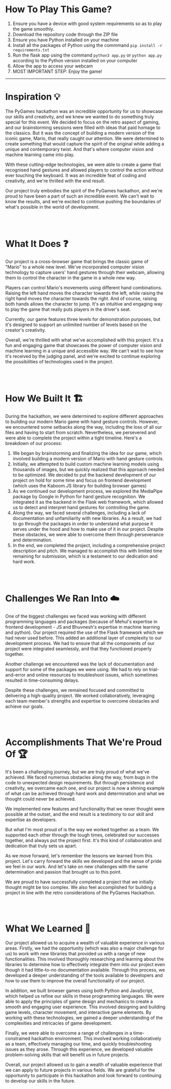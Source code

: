 # How To Play This Game?
1. Ensure you have a device with good system requirements so as to play the game smoothly.
2. Download the repository code through the ZIP file
3. Ensure you have Python installed on your machine
4. Install all the packages of Python using the commmand `pip install -r requirements.txt`
5. Run the flask app using the command `python3 app.py` or `python app.py` according to the Python version installed on your computer
6. Allow the app to access your webcam
7. MOST IMPORTANT STEP: Enjoy the game!
<hr>

# Inspiration 💡
The PyGames hackathon was an incredible opportunity for us to showcase our skills and creativity, and we knew we wanted to do something truly special for this event. We decided to focus on the retro aspect of gaming, and our brainstorming sessions were filled with ideas that paid homage to the classics.
But it was the concept of building a modern version of the iconic game, Mario, that really caught our attention. We were determined to create something that would capture the spirit of the original while adding a unique and contemporary twist. And that's where computer vision and machine learning came into play.

With these cutting-edge technologies, we were able to create a game that recognised hand gestures and allowed players to control the action without ever touching the keyboard. It was an incredible feat of coding and creativity, and we're thrilled with the end result.

Our project truly embodies the spirit of the PyGames hackathon, and we're proud to have been a part of such an incredible event. We can't wait to know the results, and we're excited to continue pushing the boundaries of what's possible in the world of development.

<br><br>

# What It Does ❓
Our project is a cross-browser game that brings the classic game of "Mario" to a whole new level. We've incorporated computer vision technology to capture users' hand gestures through their webcam, allowing them to control the character in the game in a whole new way.

Players can control Mario's movements using different hand combinations. Raising the left hand moves the character towards the left, while raising the right hand moves the character towards the right. And of course, raising both hands allows the character to jump. It's an intuitive and engaging way to play the game that really puts players in the driver's seat.

Currently, our game features three levels for demonstration purposes, but it's designed to support an unlimited number of levels based on the creator's creativity. 

Overall, we're thrilled with what we've accomplished with this project. It's a fun and engaging game that showcases the power of computer vision and machine learning in a unique and accessible way. We can't wait to see how it's received by the judging panel, and we're excited to continue exploring the possibilities of technologies used in the project.

<br><br>

# How We Built It 🏗️
During the hackathon, we were determined to explore different approaches to building our modern Mario game with hand gesture controls. However, we encountered some setbacks along the way, including the loss of all our files and having to start from scratch. Nevertheless, we persevered and were able to complete the project within a tight timeline. Here's a breakdown of our process:

1. We began by brainstorming and finalizing the idea for our game, which involved building a modern version of Mario with hand gesture controls.
2. Initially, we attempted to build custom machine learning models using thousands of images, but we quickly realized that this approach needed to be optimized. We decided to put the backend development of our project on hold for some time and focus on frontend development (which uses the Kaboom.JS library for building browser games)
3. As we continued our development process, we explored the MediaPipe package by Google in Python for hand gesture recognition. We integrated it as the backend in the Flask web framework, which allowed us to detect and interpret hand gestures for controlling the game.
4. Along the way, we faced several challenges, including a lack of documentation and unfamiliarity with new libraries. As a result, we had to go through the packages in order to understand what purpose it serves under the hood and how to make use of it in our project. Despite these obstacles, we were able to overcome them through perseverance and determination.
5. In the end, we completed the project, including a comprehensive project description and pitch. We managed to accomplish this with limited time remaining for submission, which is a testament to our dedication and hard work.

<br><br>

# Challenges We Ran Into ☁️
One of the biggest challenges we faced was working with different programming languages and packages (because of Mehul's expertise in frontend development - JS and Bhuvnesh's expertise in machine learning and python). Our project required the use of the Flask framework which we had never used before. This added an additional layer of complexity to our development process. We had to ensure that all the components of our project were integrated seamlessly, and that they functioned properly together.

Another challenge we encountered was the lack of documentation and support for some of the packages we were using. We had to rely on trial-and-error and online resources to troubleshoot issues, which sometimes resulted in time-consuming delays.

Despite these challenges, we remained focused and committed to delivering a high-quality project. We worked collaboratively, leveraging each team member's strengths and expertise to overcome obstacles and achieve our goals.

<br><br>

# Accomplishments That We're Proud Of 🏆
It's been a challenging journey, but we are truly proud of what we've achieved. We faced numerous obstacles along the way, from bugs in the code to unexpected design requirements. But through persistence and creativity, we overcame each one, and our project is now a shining example of what can be achieved through hard work and determination and what we thought could never be achieved.

We implemented new features and functionality that we never thought were possible at the outset, and the end result is a testimony to our skill and expertise as developers.

But what I'm most proud of is the way we worked together as a team. We supported each other through the tough times, celebrated our successes together, and always put the project first. It's this kind of collaboration and dedication that truly sets us apart.

As we move forward, let's remember the lessons we learned from this project. Let's carry forward the skills we developed and the sense of pride we feel in our work. And let's take on new challenges with the same determination and passion that brought us to this point.

We are proud to have successfully completed a project that we initially thought might be too complex. We also feel accomplished for building a project in line with the retro considerations of the PyGames Hackathon.

<br><br>

# What We Learned 📝
Our project allowed us to acquire a wealth of valuable experience in various areas. Firstly, we had the opportunity (which was also a major challenge for us) to work with new libraries that provided us with a range of new functionalities. This involved thoroughly researching and learning about the libraries to determine how to effectively integrate them into our project even though it had little-to-no documentation available. Through this process, we developed a deeper understanding of the tools available to developers and how to use them to improve the overall functionality of our project.

In addition, we built browser games using both Python and JavaScript, which helped us refine our skills in these programming languages. We were able to apply the principles of game design and mechanics to create a smooth and engaging user experience. This involved designing and building game levels, character movement, and interactive game elements. By working with these technologies, we gained a deeper understanding of the complexities and intricacies of game development.

Finally, we were able to overcome a range of challenges in a time-constrained hackathon environment. This involved working collaboratively as a team, effectively managing our time, and quickly troubleshooting issues as they arose. Through this experience, we developed valuable problem-solving skills that will benefit us in future projects.

Overall, our project allowed us to gain a wealth of valuable experience that we can apply to future projects in various fields. We are grateful for the opportunity to participate in this hackathon and look forward to continuing to develop our skills in the future.
